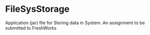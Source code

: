 # FileSysStorage
Application (jar) file for Storing data in System. An assignment to be submitted to FreshWorks
